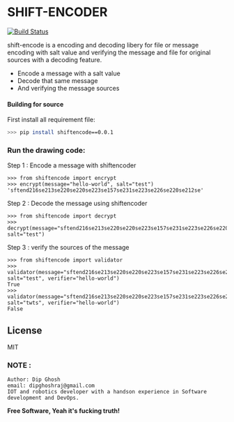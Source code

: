 # SHIFT-ENCODER
[![Build Status](https://travis-ci.org/joemccann/dillinger.svg?branch=master)](https://travis-ci.org/joemccann/dillinger)

shift-encode is a encoding and decoding libery for file or message encoding with salt value and verifying the message and file for original sources with a decoding feature.

  - Encode a message with a salt value
  - Decode that same message
  - And verifying the message sources


#### Building for source
First install all requirement file:
```sh
>>> pip install shiftencode==0.0.1
```
 

### Run the drawing code:

Step 1 :  Encode a message with shiftencoder
```
>>> from shiftencode import encrypt
>>> encrypt(message="hello-world", salt="test")
'sftend216se213se220se220se223se157se231se223se226se220se212se'
```
Step 2 :  Decode the message using shiftencoder
```
>>> from shiftencode import decrypt
>>> decrypt(message="sftend216se213se220se220se223se157se231se223se226se220se212se", salt="test")
```
Step 3 : verify the sources of the message
```
>>> from shiftencode import validator
>>> validator(message="sftend216se213se220se220se223se157se231se223se226se220se212se", salt="test", verifier="hello-world")
True
>>> validator(message="sftend216se213se220se220se223se157se231se223se226se220se212se", salt="twts", verifier="hello-world")
False
```

License
----
MIT

### NOTE :
```
Author: Dip Ghosh
email: dipghoshraj@gmail.com
IOT and robotics developer with a handson experience in Software development and DevOps.
```


**Free Software, Yeah it's fucking truth!**